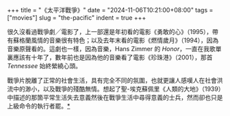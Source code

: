 +++
title = "《太平洋戰爭》"
date = "2024-11-06T10:21:00+08:00"
tags = ["movies"]
slug = "the-pacific"
indent = true
+++

很久沒看過戰爭劇╱電影了，上一部還是年初看的電影《勇敢的心》（1995），帶有蘇格蘭風情的音樂很有特色；以及去年末看的電影《燃情歲月》（1994），因為音樂原聲看的。這劇也一樣，因為音樂，Hans Zimmer 的 _Honor_，一直在我歌單裏應該有十年了，數年前也是因為他的音樂看了電影《珍珠港》（2001），那首 _Tennessee_ 始終縈繞心頭。

戰爭片脫離了正常的社會生活，具有完全不同的氛圍，也就更讓人感嘆人在社會洪流中的渺小，以及戰爭的殘酷無情。想起了聖-埃克蘇佩里《人類的大地》（1939）中描述的那箇平常生活失去意義然後在戰爭生活中尋得意義的士兵，然而卻也只是上級命令的執行者罷。[*](https://reuixiy.notion.site/136c9131ed4f80b084defb4fa284350d)